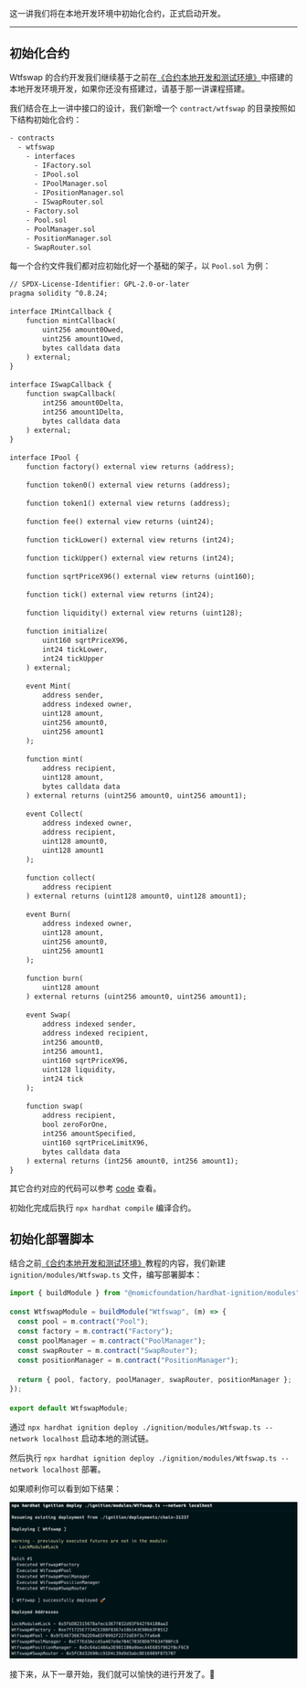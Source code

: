 这一讲我们将在本地开发环境中初始化合约，正式启动开发。

---

## 初始化合约

Wtfswap 的合约开发我们继续基于之前在[《合约本地开发和测试环境》](../14_LocalDev/readme.md)中搭建的本地开发环境开发，如果你还没有搭建过，请基于那一讲课程搭建。

我们结合在上一讲中接口的设计，我们新增一个 `contract/wtfswap` 的目录按照如下结构初始化合约：

```
- contracts
  - wtfswap
    - interfaces
      - IFactory.sol
      - IPool.sol
      - IPoolManager.sol
      - IPositionManager.sol
      - ISwapRouter.sol
    - Factory.sol
    - Pool.sol
    - PoolManager.sol
    - PositionManager.sol
    - SwapRouter.sol
```

每一个合约文件我们都对应初始化好一个基础的架子，以 `Pool.sol` 为例：

```solidity
// SPDX-License-Identifier: GPL-2.0-or-later
pragma solidity ^0.8.24;

interface IMintCallback {
    function mintCallback(
        uint256 amount0Owed,
        uint256 amount1Owed,
        bytes calldata data
    ) external;
}

interface ISwapCallback {
    function swapCallback(
        int256 amount0Delta,
        int256 amount1Delta,
        bytes calldata data
    ) external;
}

interface IPool {
    function factory() external view returns (address);

    function token0() external view returns (address);

    function token1() external view returns (address);

    function fee() external view returns (uint24);

    function tickLower() external view returns (int24);

    function tickUpper() external view returns (int24);

    function sqrtPriceX96() external view returns (uint160);

    function tick() external view returns (int24);

    function liquidity() external view returns (uint128);

    function initialize(
        uint160 sqrtPriceX96,
        int24 tickLower,
        int24 tickUpper
    ) external;

    event Mint(
        address sender,
        address indexed owner,
        uint128 amount,
        uint256 amount0,
        uint256 amount1
    );

    function mint(
        address recipient,
        uint128 amount,
        bytes calldata data
    ) external returns (uint256 amount0, uint256 amount1);

    event Collect(
        address indexed owner,
        address recipient,
        uint128 amount0,
        uint128 amount1
    );

    function collect(
        address recipient
    ) external returns (uint128 amount0, uint128 amount1);

    event Burn(
        address indexed owner,
        uint128 amount,
        uint256 amount0,
        uint256 amount1
    );

    function burn(
        uint128 amount
    ) external returns (uint256 amount0, uint256 amount1);

    event Swap(
        address indexed sender,
        address indexed recipient,
        int256 amount0,
        int256 amount1,
        uint160 sqrtPriceX96,
        uint128 liquidity,
        int24 tick
    );

    function swap(
        address recipient,
        bool zeroForOne,
        int256 amountSpecified,
        uint160 sqrtPriceLimitX96,
        bytes calldata data
    ) external returns (int256 amount0, int256 amount1);
}

```

其它合约对应的代码可以参考 [code](./code/) 查看。

初始化完成后执行 `npx hardhat compile` 编译合约。

## 初始化部署脚本

结合之前[《合约本地开发和测试环境》](../14_LocalDev/readme.md)教程的内容，我们新建 `ignition/modules/Wtfswap.ts` 文件，编写部署脚本：

```ts
import { buildModule } from "@nomicfoundation/hardhat-ignition/modules";

const WtfswapModule = buildModule("Wtfswap", (m) => {
  const pool = m.contract("Pool");
  const factory = m.contract("Factory");
  const poolManager = m.contract("PoolManager");
  const swapRouter = m.contract("SwapRouter");
  const positionManager = m.contract("PositionManager");

  return { pool, factory, poolManager, swapRouter, positionManager };
});

export default WtfswapModule;
```

通过 `npx hardhat ignition deploy ./ignition/modules/Wtfswap.ts --network localhost` 启动本地的测试链。

然后执行 `npx hardhat ignition deploy ./ignition/modules/Wtfswap.ts --network localhost` 部署。

如果顺利你可以看到如下结果：

![deploy](./img/deploy.png)

接下来，从下一章开始，我们就可以愉快的进行开发了。🎉
